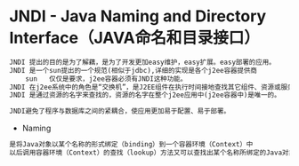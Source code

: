 # JNDI - Java Naming and Directory Interface（JAVA命名和目录接口）
```md
JNDI 提出的目的是为了解藕，是为了开发更加easy维护，easy扩展。easy部署的应用。 
JNDI 是一个sun提出的一个规范(相似于jdbc),详细的实现是各个j2ee容器提供商
	sun   仅仅是要求，j2ee容器必须有JNDI这种功能。
JNDI 在j2ee系统中的角色是“交换机”，是J2EE组件在执行时间接地查找其它组件、资源或服务的通用机制。 
JNDI 是通过资源的名字来查找的，资源的名字在整个j2ee应用中(j2ee容器中)是唯一的。 
```
```md
JNDI避免了程序与数据库之间的紧耦合，使应用更加易于配置、易于部署。
```
* Naming
```md
是将Java对象以某个名称的形式绑定（binding）到一个容器环境（Context）中
以后调用容器环境（Context）的查找（lookup）方法又可以查找出某个名称所绑定的Java对象。
```
